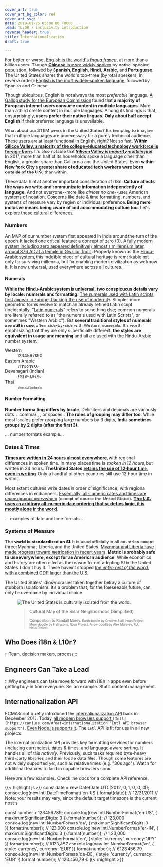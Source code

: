 ```yaml
---
cover_art: true
cover_art_bg_color: red
cover_art_svg: ''
date: 2019-01-25 05:00:00 +0000
lead: TL;DR / inclusivity introduction
reverse_header: true
title: Internationalization
draft: true

---
```

For better or worse, [English is the world's _lingua franca_](https://en.wikipedia.org/wiki/English_as_a_lingua_franca), at more than a billion users.  Though [**Chinese** is more widely spoken](https://en.wikipedia.org/wiki/List_of_languages_by_number_of_native_speakers "List of languages by native speakers") by native-speaker population, followed by **Spanish**, **English**, **Hindi**, **Arabic**, and **Portuguese**.  The United States shares the world's top-three (by total speakers, in reverse order): [English is the most widely-spoken language](https://en.wikipedia.org/wiki/Languages_of_the_United_States), followed by Spanish and Chinese.

<!--more-->

Though ubiquitous, English is not always the most _preferable_ language.  [A Gallop study for the European Commission](http://ec.europa.eu/commfrontoffice/publicopinion/flash/fl_313_en.pdf "User Language Preferences Online") found that **a majority of European internet users consume content in multiple languages**.  More than a third create content in multiple languages.  Among its findings is that, unsurprisingly, **users prefer their native linguas**.  **Only about half accept English** if their preferred language is unavailable.

What about our STEM peers in the United States?  It's tempting to imagine that multiple languages are unnecessary for a purely technical audience.  These users are at least functional in English, right?  Not so fast.  [**Within Silicon Valley, a majority of the college-educated technology workforce is foreign-born**](https://qz.com/1029860/more-silicon-valley-tech-workers-were-born-outside-the-us-than-in-it/).  It's also notable that [**Silicon Valley is _majority multilingual_**](https://siliconvalleyindicators.org/data/people/talent-flows-diversity/foreign-language/population-share-that-speaks-a-language-at-home-other-than-exclusively-english-table/).  In 2017, more than half of its households spoke a language other than English, a greater share than California and the United States.  Even **within New York City a greater share of educated tech workers were born outside of the U.S.** than within.

These data hint at another important consideration of i18n.  **Culture affects the ways we write and communicate information independently of language**.  And not everyone--more like _almost no one_--uses American systems of notation.  Concerns like date & time formatting, numbers, and systems of measure vary by region or individual preference.  **Being more inclusive means being aware of and accommodating culture too**.  Let's explore these cultural differences.

### Numbers

An MVP of our number system first appeared in India around the turn of the epoch.  It lacked one critical feature:  a concept of zero (0).  [A fully modern system including zero appeared definitively almost a millennium later, around 876 AD at a temple in Gwalior, India](http://www.ams.org/publicoutreach/feature-column/fcarc-india-zero).  Properly known as the [Hindu-Arabic system](https://www.britannica.com/science/numeral#ref797079), this indelible piece of cultural heritage is remarkable not only for surviving millennia, but for enabling modern civilization as we know it.  It is now universal, used everywhere across all cultures.

#### Numerals

**While the Hindu-Arabic system is universal, two conspicuous details vary by locale:  numerals and formatting**.  [The numerals used with Latin scripts first appear in Europe, tracking the rise of modernity](https://en.wikipedia.org/wiki/Arabic_numerals#Adoption_in_Europe).  Simpler, more geometric forms evolve to match an already refined Latin script (incidentally, "[Latin numerals](https://en.wikipedia.org/wiki/Latin_numerals)" refers to something else; common numerals are literally referred to as "the numerals used with Latin Scripts", or sometimes "Western Arabic").  But **several traditional styles of numerals are still in use**, often side-by-side with Western numerals.  It's worth emphasizing that they are only superficially different:  **the styles are equivalent in usage and meaning** and all are used with the Hindu-Arabic number system.

<dl>
<dt>Western</dt>
<dd>1234567890</dd>

<dt>Eastern Arabic</dt>
<dd>١٢٣٤٥٦٧٨٩٠</dd>

<dt>Devanagari (Indian)</dt>
<dd>१२३४५६७८९०</dd>

<dt>Thai</dt>
<dd>๑๒๓๔๕๖๗๘๙๐<dd>
</dl>

#### Number Formatting

**Number formatting differs by locale**.  Delimiters and decimals are variously dots `.`, commas `,`, or spaces  .  **The rules of grouping may differ too**.  While most locales prefer grouping large numbers by 3 digits, **India sometimes groups by 2 digits (after the first 3)**.

... number formats example...

### Dates & Times

[**Times are written in 24 hours almost everywhere**](https://en.wikipedia.org/wiki/24-hour_clock), with regional differences in spoken time.  In many places time is _spoken in 12 hours_, but written in 24 hours.  **The United States** [**retains the use of 12-hour time, even in writing**](https://en.wikipedia.org/wiki/12-hour_clock).  Only a handful of other countries still use 12-hour time in writing.

Most extant cultures write dates in order of significance, with regional differences in endianness.  [Essentially, all-numeric dates and times are unambiguous everywhere](https://en.wikipedia.org/wiki/Date_format_by_country) (except of course the United States).  [**The U.S. uses an arbitrary all-numeric date ordering that so defies logic, it is mostly alone in the world**](https://en.wikipedia.org/wiki/Date_and_time_notation_in_the_United_States).

... examples of date and time formats ...

### Systems of Measure

The **world is standardized on SI**.  It is used officially in all countries except three:  Myanmar, Liberia, and the United States.  [Myanmar and Liberia have made progress toward metrication in recent years](https://en.wikipedia.org/wiki/Metrication).  **Metric is probably safe to use everywhere, except for an American audience**.  While economics and history are often cited as the reason for not adopting SI in the United States, I don't buy it.  These haven't stopped [_the entire rest of the world_, with a combined GDP larger than the U.S.](https://www.visualcapitalist.com/80-trillion-world-economy-one-chart/)

The United States' idiosyncrasies taken together betray a culture of stubborn isolationism.  It's a problem that, for the foreseeable future, can only be overcome by individual choice.

<figure>
<img alt="The United States is culturally isolated from the world." src="/uploads/cultural-map-solar-neighborhood.svg" />
<figcaption>
<blockquote>
<p>Cultural Map of the Solar Neighborhood (Simplified)</p>
<small>
Composition by Randall Morey.
<small>
Earth doodle by Creative Stall, Noun Project.
Moon doodle by Prettycons, Noun Project.
Arrow doodle by Alex Muravev, RU, Noun Project.
</small>
</small>
</blockquote>
</figcaption>
</figure>

## Who Does i18n & L10n?

:::Team, decision makers, process:::

## Engineers Can Take a Lead

:::Why engineers can take move forward with i18n in apps even before getting buy-in from everyone.  Set an example.  Static content management.

## Internationalization API

ECMAScript quietly introduced the [internationalization API](https://developer.mozilla.org/en-US/docs/Web/JavaScript/Reference/Global_Objects/Intl "Intl API") back in December 2012.  Today, [all modern browsers support ](https://caniuse.com/#feat=internationalization "Intl API browser support")`[Intl](https://caniuse.com/#feat=internationalization "Intl API browser support")`.  [Even Node.js supports it](https://nodejs.org/docs/latest-v11.x/api/intl.html "Node.js Internationalization").  The `Intl` API is fit for use in all new projects.

The internationalization API provides key formatting services for numbers (including currencies), dates & times, and language-aware sorting.  It handles all of this _natively_.  Previously, such tasks required byte-heavy third-party libraries and their locale data files.  Though some features are not widely supported yet, such as relative times (e.g. "30s ago").  Watch for additional features to land in capable browsers soon.

Here are a few examples.  [Check the docs for a complete API reference](https://developer.mozilla.org/en-US/docs/Web/JavaScript/Reference/Global_Objects/Intl "Intl API docs").

{{< highlight js >}}
const date = new Date(Date.UTC(2012, 0, 1, 0, 0, 0));
console.log(new Intl.DateTimeFormat('en-US').format(date));
// 12/31/2011
// Note:  your results may vary, since the default target timezone is the current host's

const number = 123456.789;
console.log(new Intl.NumberFormat('en-US', { maximumSignificantDigits: 3 }).format(number));
// 123,000
console.log(new Intl.NumberFormat('de', { maximumSignificantDigits: 3 }).format(number));
// 123.000
console.log(new Intl.NumberFormat('en-IN', { maximumSignificantDigits: 3 }).format(number));
// 1,23,000
console.log(new Intl.NumberFormat('en', { style: 'currency', currency: 'JPY' }).format(number));
// ¥123,457
console.log(new Intl.NumberFormat('en', { style: 'currency', currency: 'EUR' }).format(number));
// €123,456.79
console.log(new Intl.NumberFormat('de-DE', { style: 'currency', currency: 'EUR' }).format(number));
// 123.456,79 €
{{< /highlight >}}